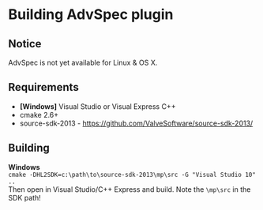 Building AdvSpec plugin
==============================

Notice
-
AdvSpec is not yet available for Linux & OS X.

Requirements
-
* **[Windows]** Visual Studio or Visual Express C++
* cmake 2.6+
* source-sdk-2013 - https://github.com/ValveSoftware/source-sdk-2013/

Building
-  
**Windows**  
`cmake -DHL2SDK=c:\path\to\source-sdk-2013\mp\src -G "Visual Studio 10" ..`  
Then open in Visual Studio/C++ Express and build. Note the `\mp\src` in the SDK path!
